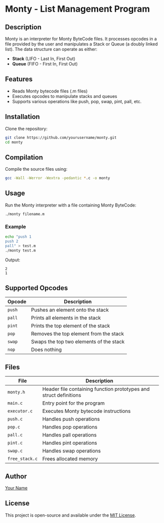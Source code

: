 # Monty - List Management Program

## Description
Monty is an interpreter for Monty ByteCode files. It processes opcodes in a file provided by the user and manipulates a Stack or Queue (a doubly linked list). The data structure can operate as either:

- **Stack** (LIFO - Last In, First Out)
- **Queue** (FIFO - First In, First Out)

## Features
- Reads Monty bytecode files (.m files)
- Executes opcodes to manipulate stacks and queues
- Supports various operations like push, pop, swap, pint, pall, etc.

## Installation
Clone the repository:
```sh
git clone https://github.com/yourusername/monty.git
cd monty
```

## Compilation
Compile the source files using:
```sh
gcc -Wall -Werror -Wextra -pedantic *.c -o monty
```

## Usage
Run the Monty interpreter with a file containing Monty ByteCode:
```sh
./monty filename.m
```

### Example
```sh
echo "push 1
push 2
pall" > test.m
./monty test.m
```
Output:
```
2
1
```

## Supported Opcodes
| Opcode | Description |
|--------|-------------|
| `push` | Pushes an element onto the stack |
| `pall` | Prints all elements in the stack |
| `pint` | Prints the top element of the stack |
| `pop`  | Removes the top element from the stack |
| `swap` | Swaps the top two elements of the stack |
| `nop`  | Does nothing |

## Files
| File | Description |
|------|-------------|
| `monty.h` | Header file containing function prototypes and struct definitions |
| `main.c` | Entry point for the program |
| `executor.c` | Executes Monty bytecode instructions |
| `push.c` | Handles push operations |
| `pop.c` | Handles pop operations |
| `pall.c` | Handles pall operations |
| `pint.c` | Handles pint operations |
| `swap.c` | Handles swap operations |
| `free_stack.c` | Frees allocated memory |

## Author
[Your Name](https://github.com/yourusername)

## License
This project is open-source and available under the [MIT License](LICENSE).

